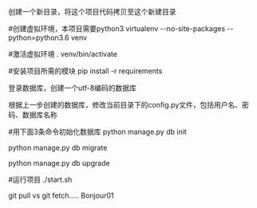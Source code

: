 创建一个新目录，将这个项目代码拷贝至这个新建目录

#创建虚拟环境，本项目需要python3
virtualenv --no-site-packages --python=python3.6 venv

#激活虚拟环境
. venv/bin/activate

#安装项目所需的模块
pip install -r requirements

登录数据库，创建一个utf-8编码的数据库

根据上一步创建的数据库，修改当前目录下的config.py文件，包括用户名、密码、数据库名称

#用下面3条命令初始化数据库
python manage.py db init

python manage.py db migrate

python manage.py db upgrade

#运行项目
./start.sh

git pull vs git fetch..... Bonjour01 
